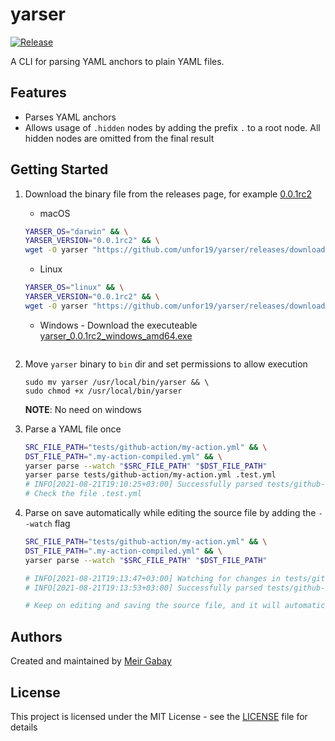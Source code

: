 # yarser

[![Release](https://github.com/unfor19/yarser/actions/workflows/release.yml/badge.svg)](https://github.com/unfor19/yarser/actions/workflows/release.yml)

A CLI for parsing YAML anchors to plain YAML files.

## Features

- Parses YAML anchors
- Allows usage of `.hidden` nodes by adding the prefix `.` to a root node. All hidden nodes are omitted from the final result

## Getting Started

1. Download the binary file from the releases page, for example [0.0.1rc2](https://github.com/unfor19/yarser/releases/tag/0.0.1rc2)
   - macOS
    ```bash
    YARSER_OS="darwin" && \
    YARSER_VERSION="0.0.1rc2" && \
    wget -O yarser "https://github.com/unfor19/yarser/releases/download/${YARSER_VERSION}/${YARSER_VERSION}_${YARSER_OS}_amd64"
    ```
   - Linux
    ```bash
    YARSER_OS="linux" && \
    YARSER_VERSION="0.0.1rc2" && \
    wget -O yarser "https://github.com/unfor19/yarser/releases/download/${YARSER_VERSION}/${YARSER_VERSION}_${YARSER_OS}_amd64"
    ```
   - Windows - Download the executeable [yarser_0.0.1rc2_windows_amd64.exe](https://github.com/unfor19/yarser/releases/download/0.0.1rc2/yarser_0.0.1rc2_windows_amd64.exe)

   ```
2. Move `yarser` binary to `bin` dir and set permissions to allow execution
   ```
   sudo mv yarser /usr/local/bin/yarser && \
   sudo chmod +x /usr/local/bin/yarser
   ```
   **NOTE**: No need on windows
3. Parse a YAML file once
   ```bash
   SRC_FILE_PATH="tests/github-action/my-action.yml" && \
   DST_FILE_PATH=".my-action-compiled.yml" && \
   yarser parse --watch "$SRC_FILE_PATH" "$DST_FILE_PATH"   
   yarser parse tests/github-action/my-action.yml .test.yml
   # INFO[2021-08-21T19:10:25+03:00] Successfully parsed tests/github-action/my-action.yml to .test.yml
   # Check the file .test.yml
   ```
4. Parse on save automatically while editing the source file by adding the `--watch` flag
   ```bash
   SRC_FILE_PATH="tests/github-action/my-action.yml" && \
   DST_FILE_PATH=".my-action-compiled.yml" && \
   yarser parse --watch "$SRC_FILE_PATH" "$DST_FILE_PATH"
   
   # INFO[2021-08-21T19:13:47+03:00] Watching for changes in tests/github-action/my-action.yml ... 
   # INFO[2021-08-21T19:13:53+03:00] Successfully parsed tests/github-action/my-action.yml to .test.yml
   
   # Keep on editing and saving the source file, and it will automatically parse it
   ```

## Authors

Created and maintained by [Meir Gabay](https://github.com/unfor19)

## License

This project is licensed under the MIT License - see the [LICENSE](https://github.com/unfor19/yarser/blob/master/LICENSE) file for details
